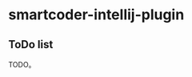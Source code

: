 # smartcoder-intellij-plugin

## ToDo list

<!-- Plugin description -->

TODO。

<!-- Plugin description end -->
